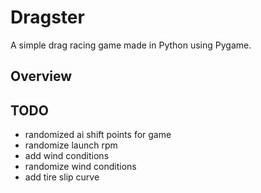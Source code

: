 # Dragster

A simple drag racing game made in Python using Pygame.

## Overview

## TODO

* randomized ai shift points for game
* randomize launch rpm
* add wind conditions
* randomize wind conditions
* add tire slip curve
